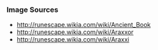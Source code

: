 ### Image Sources
 - http://runescape.wikia.com/wiki/Ancient_Book
 - http://runescape.wikia.com/wiki/Araxxor
 - http://runescape.wikia.com/wiki/Araxxi